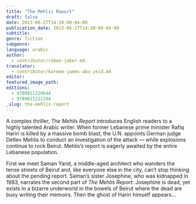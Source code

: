 ```yaml
---
title: "The Mehlis Report"
draft: false
date: 2013-06-27T14:20:00-04:00
publication_date: 2013-06-27T14:20:00-04:00
subtitle:
genre: fiction
subgenre:
language: arabic
author:
  - contributor/rabee-jaber.md
translator:
  - contributor/kareem-james-abu-zeid.md
editor:
featured_image_path:
editions:
  - 9780811220644
  - 9780811221184
_slug: the-mehlis-report
---
```


A complex thriller, _The Mehlis Report_ introduces English readers to a highly talented Arabic writer. When former Lebanese prime minister Rafiq Hariri is killed by a massive bomb blast, the U.N. appoints German judge Detlev Mehlis to conduct an investigation of the attack — while explosions continue to rock Beirut. Mehlis’s report is eagerly awaited by the entire Lebanese population. 

First we meet Saman Yarid, a middle-aged architect who wanders the tense streets of Beirut and, like everyone else in the city, can’t stop thinking about the pending report. Saman’s sister Josephine, who was kidnapped in 1983, narrates the second part of _The Mehlis Report_: Josephine is dead, yet exists in a bizarre underworld in the bowels of Beirut where the dead are busy writing their memoirs. Then the ghost of Hariri himself appears…

